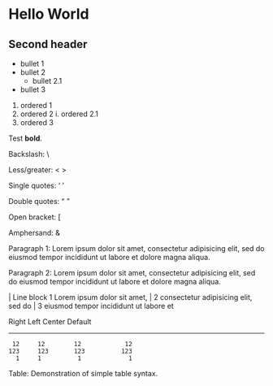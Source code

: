 # Hello World
## Second header

* bullet 1
* bullet 2
   * bullet 2.1
* bullet 3

1. ordered 1
2. ordered 2
   i. ordered 2.1
4. ordered 3

Test __bold__.

Backslash: \\

Less/greater: < >

Single quotes: ‘ ’

Double quotes: “ ”

Open bracket: [

Amphersand: &

Paragraph 1: Lorem ipsum dolor sit amet, consectetur adipisicing elit, sed do eiusmod tempor incididunt ut labore et dolore magna aliqua. 

Paragraph 2: Lorem ipsum dolor sit amet, consectetur adipisicing elit, sed do eiusmod tempor incididunt ut labore et dolore magna aliqua. 

| Line block 1 Lorem ipsum dolor sit amet, 
| 2 consectetur adipisicing elit, sed do 
| 3 eiusmod tempor incididunt ut labore et 

Right       Left     Center     Default
-------     ------ ----------   -------
     12     12        12            12
    123     123       123          123
      1     1          1             1

Table:  Demonstration of simple table syntax.